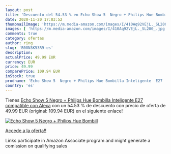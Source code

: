 ```yaml
---
layout: post
title: 'Descuento del 54.53 % en Echo Show 5  Negro + Philips Hue Bombill'
date: 2020-11-20 17:03:52
thumbnailImage: 'https://m.media-amazon.com/images/I/410Aq92VEjL._SL200_.jpg'
images: [ 'https://m.media-amazon.com/images/I/410Aq92VEjL._SL200_.jpg' ]
comments: true
category: ofertas
author: ring
slug: 'B08N3K53R9-es'
description:
actualPrice: 49.99 EUR
currency: EUR
price: 49.99
comparePrice: 109.94 EUR
inStock: true
prodname: 'Echo Show 5  Negro + Philips Hue Bombilla Inteligente  E27   compatible con Alexa'
country: 'es'
---
```


Tienes [Echo Show 5  Negro + Philips Hue Bombilla Inteligente  E27   compatible con Alexa](https://www.amazon.es/dp/B08N3K53R9/?tag=tolees-21) con un 54.53 % de descuento con precio de oferta de 49.99 EUR (original: 109.94 EUR) en el siguiente enlace!

[![Echo Show 5  Negro + Philips Hue Bombill](https://m.media-amazon.com/images/I/410Aq92VEjL._SL200_.jpg)](https://www.amazon.es/dp/B08N3K53R9/?tag=tolees-21)

[Accede a la oferta!!](https://www.amazon.es/dp/B08N3K53R9/?tag=tolees-21)

Links participate in Amazon Associate program and might generate a comission on qualifying sales


